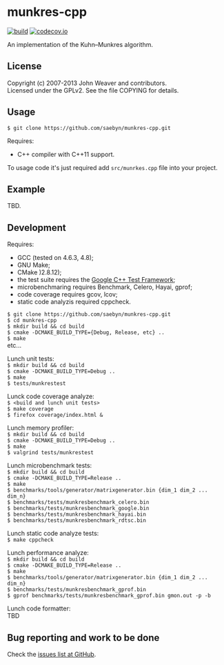 munkres-cpp
===========

[![build](https://travis-ci.org/saebyn/munkres-cpp.svg?branch=master)](https://travis-ci.org/saebyn/munkres-cpp)
[![codecov.io](http://codecov.io/github/saebyn/munkres-cpp/coverage.svg?branch=master)](http://codecov.io/github/saebyn/munkres-cpp?branch=master)


An implementation of the Kuhn–Munkres algorithm.



License
-------

Copyright (c) 2007-2013 John Weaver and contributors.  
Licensed under the GPLv2. See the file COPYING for details.



Usage
-----

```$ git clone https://github.com/saebyn/munkres-cpp.git```  

Requires:  
 - C++ compiler with C++11 support.  

To usage code it's just required add ```src/munrkes.cpp``` file into your project.  



Example
-------

TBD.



Development
-----------

Requires:  
 - GCC (tested on 4.6.3, 4.8);  
 - GNU Make;  
 - CMake )2.8.12);  
 - the test suite requires the [Google C++ Test Framework](http://code.google.com/p/googletest/);  
 - microbenchmaring requires Benchmark, Celero, Hayai, gprof;  
 - code coverage requires gcov, lcov;  
 - static code analyzis required cppcheck.  

```$ git clone https://github.com/saebyn/munkres-cpp.git```  
```$ cd munkres-cpp```  
```$ mkdir build && cd build```  
```$ cmake -DCMAKE_BUILD_TYPE={Debug, Release, etc} ..```  
```$ make```  
etc...  

Lunch unit tests:  
```$ mkdir build && cd build```  
```$ cmake -DCMAKE_BUILD_TYPE=Debug ..```  
```$ make```  
```$ tests/munkrestest```  

Lunck code coverage analyze:  
```$ <build and lunch unit tests>```  
```$ make coverage```  
```$ firefox coverage/index.html &```  

Lunch memory profiler:  
```$ mkdir build && cd build```  
```$ cmake -DCMAKE_BUILD_TYPE=Debug ..```  
```$ make```  
```$ valgrind tests/munkrestest```  

Lunch microbenchmark tests:  
```$ mkdir build && cd build```  
```$ cmake -DCMAKE_BUILD_TYPE=Release ..```  
```$ make```  
```$ benchmarks/tools/generator/matrixgenerator.bin {dim_1 dim_2 ... dim_n}```  
```$ benchmarks/tests/munkresbenchmark_celero.bin```  
```$ benchmarks/tests/munkresbenchmark_google.bin```  
```$ benchmarks/tests/munkresbenchmark_hayai.bin```  
```$ benchmarks/tests/munkresbenchmark_rdtsc.bin```  

Lunch static code analyze tests:  
```$ make cppcheck```  

Lunch performance analyze:  
```$ mkdir build && cd build```  
```$ cmake -DCMAKE_BUILD_TYPE=Release ..```  
```$ make```  
```$ benchmarks/tools/generator/matrixgenerator.bin {dim_1 dim_2 ... dim_n}```  
```$ benchmarks/tests/munkresbenchmark_gprof.bin```  
```$ gprof benchmarks/tests/munkresbenchmark_gprof.bin gmon.out -p -b```  

Lunch code formatter:  
TBD  


Bug reporting and work to be done
---------------------------------

Check the [issues list at GitHub](https://github.com/saebyn/munkres-cpp/issues?state=open).

